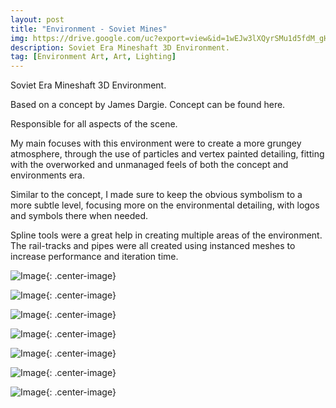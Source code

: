 ```yaml
---
layout: post
title: "Environment - Soviet Mines"
img: https://drive.google.com/uc?export=view&id=1wEJw3lXQyrSMu1d5fdM_gHNmZM9WTluD # Add image post (optional)
description: Soviet Era Mineshaft 3D Environment.
tag: [Environment Art, Art, Lighting]
---
```

Soviet Era Mineshaft 3D Environment.

Based on a concept by James Dargie. Concept can be found here.

Responsible for all aspects of the scene.

My main focuses with this environment were to create a more grungey atmosphere, through the use of particles and vertex painted detailing, fitting with the overworked and unmanaged feels of both the concept and environments era.

Similar to the concept, I made sure to keep the obvious symbolism to a more subtle level, focusing more on the environmental detailing, with logos and symbols there when needed.

Spline tools were a great help in creating multiple areas of the environment. The rail-tracks and pipes were all created using instanced meshes to increase performance and iteration time.

![Image](https://drive.google.com/uc?export=view&id=1cQI9iEkf6NFPQy5w3m8jDHgv8E9MZtbl){: .center-image}

![Image](https://drive.google.com/uc?export=view&id=1gkzDNTyocp9APykiHFGGR6qRcCn4WvtC){: .center-image}

![Image](https://drive.google.com/uc?export=view&id=1526wCdLtAAeADaB4k1kCQeE96WUtuSDJ){: .center-image}

![Image](https://drive.google.com/uc?export=view&id=1UH4uBr1si86wDiiRxot_4xw3rUxIfqqu){: .center-image}

![Image](https://drive.google.com/uc?export=view&id=1luWUxaIga06JHyOvzBUDOJW_xhqwXw3a){: .center-image}

![Image](https://drive.google.com/uc?export=view&id=1RNA2YKuKfKvU8xjZcl1ArBKBe7mIVOTW){: .center-image}

![Image](https://drive.google.com/uc?export=view&id=1JOYr32m8s9kHUZkwdDX6z87Y3M5l9MMJ){: .center-image}